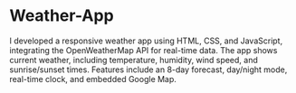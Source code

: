 # Weather-App
I developed a responsive weather app using HTML, CSS, and JavaScript, integrating the OpenWeatherMap API for real-time data. The app shows current weather, including temperature, humidity, wind speed, and sunrise/sunset times. Features include an 8-day forecast, day/night mode, real-time clock, and embedded Google Map. 

